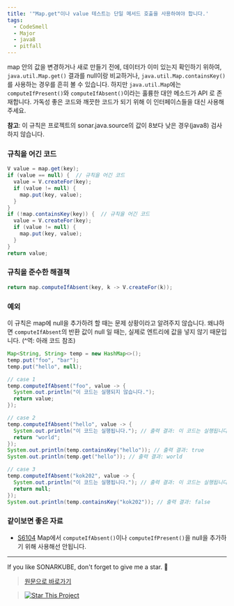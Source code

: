 ```yaml
---
title: '"Map.get"이나 value 테스트는 단일 메서드 호출을 사용하여야 합니다.'
tags:
  - CodeSmell
  - Major
  - java8
  - pitfall
---
```


map 안의 값을 변경하거나 새로 만들기 전에, 데이터가 이미 있는지 확인하기 위하여, `java.util.Map.get()` 결과를 null이랑 비교하거나, `java.util.Map.containsKey()`를 사용하는 경우를 흔히 볼 수 있습니다.
하지만 `java.util.Map`에는 `computeIfPresent()`와 `computeIfAbsent()`이라는 훌륭한 대안 메소드가 API 로 존재합니다.
가독성 좋은 코드와 깨끗한 코드가 되기 위해 이 인터페이스들을 대신 사용해주세요.

**참고**: 이 규칙은 프로젝트의 sonar.java.source의 값이 8보다 낮은 경우(java8) 검사하지 않습니다.

### 규칙을 어긴 코드

```java
V value = map.get(key);
if (value == null) {  // 규칙을 어긴 코드
  value = V.createFor(key);
  if (value != null) {
    map.put(key, value);
  }
}
if (!map.containsKey(key)) {  // 규칙을 어긴 코드
  value = V.createFor(key);
  if (value != null) {
    map.put(key, value);
  }
}
return value;
```

### 규칙을 준수한 해결책

```java
return map.computeIfAbsent(key, k -> V.createFor(k));
```

### 예외

이 규칙은 map에 null을 추가하려 할 때는 문제 상황이라고 알려주지 않습니다.
왜냐하면 `computeIfAbsent`의 반환 값이 null 일 때는, 실제로 엔트리에 값을 넣지 않기 때문입니다. (^역: 아래 코드 참조)

```java
Map<String, String> temp = new HashMap<>();
temp.put("foo", "bar");
temp.put("hello", null);

// case 1
temp.computeIfAbsent("foo", value -> {
  System.out.println("이 코드는 실행되지 않습니다.");
  return value;
});

// case 2
temp.computeIfAbsent("hello", value -> {
  System.out.println("이 코드는 실행됩니다."); // 출력 결과: 이 코드는 실행됩니다.
  return "world";
});
System.out.println(temp.containsKey("hello")); // 출력 결과: true
System.out.println(temp.get("hello")); // 출력 결과: world

// case 3
temp.computeIfAbsent("kok202", value -> {
  System.out.println("이 코드는 실행됩니다."); // 출력 결과: 이 코드는 실행됩니다.
  return null;
});
System.out.println(temp.containsKey("kok202")); // 출력 결과: false
```

### 같이보면 좋은 자료

- [S6104](https://rules.sonarsource.com/java/RSPEC-6104) Map에서 `computeIfAbsent()`이나 `computeIfPresent()`을 null을 추가하기 위해 사용해선 안됩니다.

---

If you like SONARKUBE, don't forget to give me a star. :star2:

> [원문으로 바로가기](https://rules.sonarsource.com/java/tag/java8/RSPEC-3824)

> [![Star This Project](https://img.shields.io/github/stars/kantabile/sonarkube.svg?label=Stars&style=social)](https://github.com/kantabile/sonarkube)
